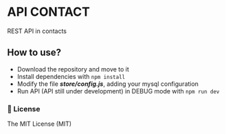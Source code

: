 # API CONTACT
REST API in contacts
## How to use?
- Download the repository and move to it
- Install dependencies with `npm install`
- Modify the file ***store/config.js***, adding your mysql configuration
- Run API (API still under development) in DEBUG mode with `npm run dev`

### 🧾 License
The MIT License (MIT)